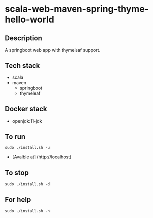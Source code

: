 # scala-web-maven-spring-thyme-hello-world

## Description
A springboot web app with thymeleaf support.

## Tech stack
- scala
- maven
  - springboot
  - thymeleaf

## Docker stack
- openjdk:11-jdk

## To run
`sudo ./install.sh -u`
- [Avalble at] (http://localhost)

## To stop
`sudo ./install.sh -d`

## For help
`sudo ./install.sh -h`
